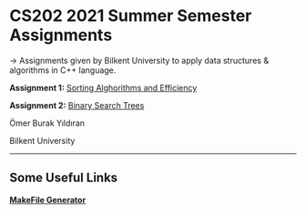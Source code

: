# CS202 2021 Summer Semester Assignments

-> Assignments given by Bilkent University to apply data structures & algorithms in C++ language. 

  **Assignment 1:** [Sorting Alghorithms and Efficiency](https://github.com/brkyildiran0/cs202/tree/main/Assignment-1)
  
  **Assignment 2:** [Binary Search Trees](https://github.com/brkyildiran0/cs202/tree/main/Assignment-2)



Ömer Burak Yıldıran 

Bilkent University

---

## Some Useful Links

[**MakeFile Generator**](http://solver.assistedcoding.eu/makefilegen)
